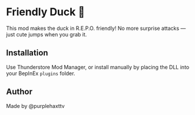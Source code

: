 # Friendly Duck 🐤

This mod makes the duck in R.E.P.O. friendly! No more surprise attacks — just cute jumps when you grab it.

## Installation
Use Thunderstore Mod Manager, or install manually by placing the DLL into your BepInEx `plugins` folder.

## Author
Made by @purplehaxttv
